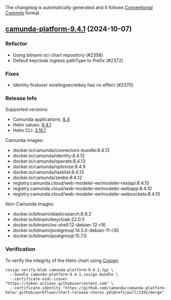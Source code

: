 The changelog is automatically generated and it follows [Conventional Commits](https://www.conventionalcommits.org/en/v1.0.0/) format.

## [camunda-platform-9.4.1](https://github.com/camunda/camunda-platform-helm/releases/tag/camunda-platform-9.4.1) (2024-10-07)

### Refactor

- Using bitnami oci chart repository (#2356)
- Default keycloak ingress pathType to Prefix (#2372)

### Fixes

- Identity firstuser existingsecretkey has no effect (#2370)

<!-- generated by git-cliff -->
### Release Info

Supported versions:

- Camunda applications: [8.4](https://github.com/camunda/camunda-platform/releases?q=tag%3A8.4&expanded=true)
- Helm values: [9.4.1](https://artifacthub.io/packages/helm/camunda/camunda-platform/9.4.1#parameters)
- Helm CLI: [3.16.1](https://github.com/helm/helm/releases/tag/v3.16.1)

Camunda images:

- docker.io/camunda/connectors-bundle:8.4.13
- docker.io/camunda/identity:8.4.12
- docker.io/camunda/operate:8.4.13
- docker.io/camunda/optimize:8.4.9
- docker.io/camunda/tasklist:8.4.13
- docker.io/camunda/zeebe:8.4.12
- registry.camunda.cloud/web-modeler-ee/modeler-restapi:8.4.10
- registry.camunda.cloud/web-modeler-ee/modeler-webapp:8.4.10
- registry.camunda.cloud/web-modeler-ee/modeler-websockets:8.4.10

Non-Camunda images:

- docker.io/bitnami/elasticsearch:8.9.2
- docker.io/bitnami/keycloak:22.0.5
- docker.io/bitnami/os-shell:12-debian-12-r16
- docker.io/bitnami/postgresql:14.5.0-debian-11-r35
- docker.io/bitnami/postgresql:15.7.0

### Verification

To verify the integrity of the Helm chart using [Cosign](https://docs.sigstore.dev/signing/quickstart/):

```shell
cosign verify-blob camunda-platform-9.4.1.tgz \
  --bundle camunda-platform-9.4.1.cosign.bundle \
  --certificate-oidc-issuer "https://token.actions.githubusercontent.com" \
  --certificate-identity "https://github.com/camunda/camunda-platform-helm/.github/workflows/chart-release-chores.yml@refs/pull/2392/merge"
```
